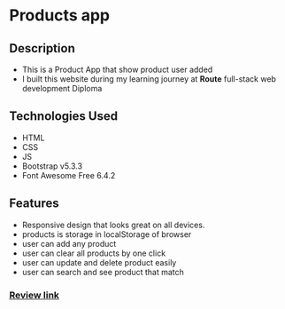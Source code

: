 # **Products app**

## Description

- This is a Product App that show product user added
- I built this website during my learning journey at **Route** full-stack web development Diploma

## Technologies Used

- HTML
- CSS
- JS
- Bootstrap v5.3.3
- Font Awesome Free 6.4.2

## Features

- Responsive design that looks great on all devices.
- products is storage in localStorage of browser
- user can add any product
- user can clear all products by one click
- user can update and delete product easily
- user can search and see product that match


### [Review link](https://khaledradwan96.github.io/Prouducts-app/)
